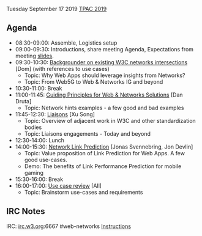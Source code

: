 Tuesday September 17 2019
[TPAC 2019](https://www.w3.org/2019/09/TPAC/schedule.html#Tuesday)

## Agenda
* 08:30-09:00: Assemble, Logistics setup
* 09:00-09:30: Introductions, share meeting Agenda, Expectations from meeting [slides](https://www.w3.org/2019/09/17-web-networks-sudeep.pdf).
* 09:30-10:30: [Backgrounder on existing W3C networks intersections](http://www.w3.org/2019/Talks/dhm-w3c-networks/) [Dom] (with references to use cases)
  - Topic: Why Web Apps should leverage insights from Networks?
  - Topic: From Web5G to Web & Networks IG and beyond
* 10:30-11:00: Break
* 11:00-11:45: [Guiding Principles for Web & Networks Solutions](http://www.w3.org/2019/09/17-web-networks-druta-hints.pdf) [Dan Druta]
  - Topic: Network hints examples - a few good and bad examples
* 11:45-12:30: [Liaisons](https://www.w3.org/2019/09/17-web-networks-song-tpac.pdf) [Xu Song]
  - Topic: Overview of adjacent work in W3C and other standardization bodies
  - Topic: Liaisons engagements - Today and beyond
* 12:30-14:00: Lunch
* 14:00-15:30: [Network Link Prediction](https://www.w3.org/2019/09/17-web-networks-lpp.pdf) [Jonas Svennebring, Jon Devlin]
  - Topic: Value proposition of Link Prediction for Web Apps. A few good use-cases.
  - Demo: The benefits of Link Performance Prediction for mobile gaming
* 15:30-16:00: Break
* 16:00-17:00: [Use case review](https://github.com/w3c/web-networks/issues?q=is%3Aissue+is%3Aopen+label%3A%22use+case%22) [All]
  - Topic: Brainstorm use-cases and requirements

## IRC Notes

IRC: [irc.w3.org](http://irc.w3.org/?channels=%23web-networks):6667 #web-networks [Instructions](https://www.w3.org/Project/IRC/)
